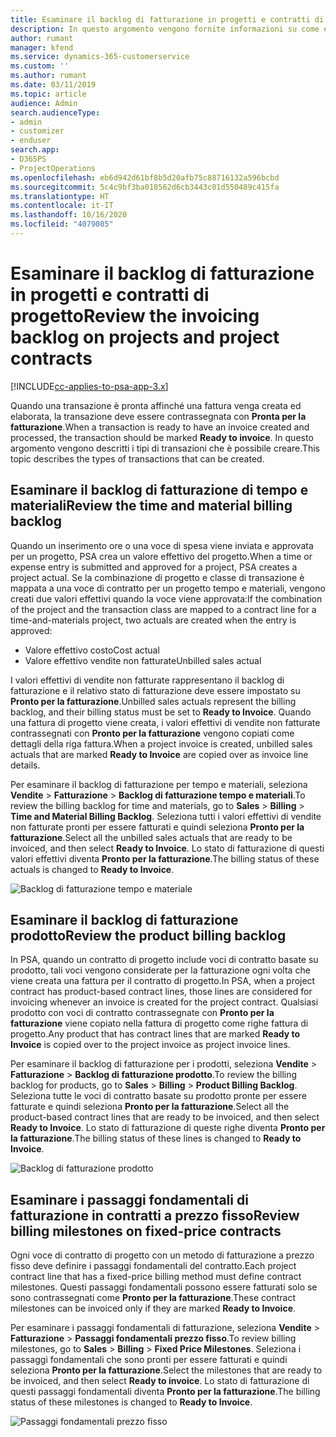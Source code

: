 ```yaml
---
title: Esaminare il backlog di fatturazione in progetti e contratti di progetto
description: In questo argomento vengono fornite informazioni su come esaminare backlog relativi a tempo, spese e prodotti e su come contrassegnarli come pronti per la fatturazione.
author: rumant
manager: kfend
ms.service: dynamics-365-customerservice
ms.custom: ''
ms.author: rumant
ms.date: 03/11/2019
ms.topic: article
audience: Admin
search.audienceType:
- admin
- customizer
- enduser
search.app:
- D365PS
- ProjectOperations
ms.openlocfilehash: eb6d942d61bf8b5d20afb75c88716132a596bcbd
ms.sourcegitcommit: 5c4c9bf3ba018562d6cb3443c01d550489c415fa
ms.translationtype: HT
ms.contentlocale: it-IT
ms.lasthandoff: 10/16/2020
ms.locfileid: "4079085"
---
```

# <a name="review-the-invoicing-backlog-on-projects-and-project-contracts"></a><span data-ttu-id="48046-103">Esaminare il backlog di fatturazione in progetti e contratti di progetto</span><span class="sxs-lookup"><span data-stu-id="48046-103">Review the invoicing backlog on projects and project contracts</span></span>

[!INCLUDE[cc-applies-to-psa-app-3.x](../includes/cc-applies-to-psa-app-3x.md)]

<span data-ttu-id="48046-104">Quando una transazione è pronta affinché una fattura venga creata ed elaborata, la transazione deve essere contrassegnata con **Pronta per la fatturazione**.</span><span class="sxs-lookup"><span data-stu-id="48046-104">When a transaction is ready to have an invoice created and processed, the transaction should be marked **Ready to invoice**.</span></span> <span data-ttu-id="48046-105">In questo argomento vengono descritti i tipi di transazioni che è possibile creare.</span><span class="sxs-lookup"><span data-stu-id="48046-105">This topic describes the types of transactions that can be created.</span></span>

## <a name="review-the-time-and-material-billing-backlog"></a><span data-ttu-id="48046-106">Esaminare il backlog di fatturazione di tempo e materiali</span><span class="sxs-lookup"><span data-stu-id="48046-106">Review the time and material billing backlog</span></span>

<span data-ttu-id="48046-107">Quando un inserimento ore o una voce di spesa viene inviata e approvata per un progetto, PSA crea un valore effettivo del progetto.</span><span class="sxs-lookup"><span data-stu-id="48046-107">When a time or expense entry is submitted and approved for a project, PSA creates a project actual.</span></span> <span data-ttu-id="48046-108">Se la combinazione di progetto e classe di transazione è mappata a una voce di contratto per un progetto tempo e materiali, vengono creati due valori effettivi quando la voce viene approvata:</span><span class="sxs-lookup"><span data-stu-id="48046-108">If the combination of the project and the transaction class are mapped to a contract line for a time-and-materials project, two actuals are created when the entry is approved:</span></span>

- <span data-ttu-id="48046-109">Valore effettivo costo</span><span class="sxs-lookup"><span data-stu-id="48046-109">Cost actual</span></span> 
- <span data-ttu-id="48046-110">Valore effettivo vendite non fatturate</span><span class="sxs-lookup"><span data-stu-id="48046-110">Unbilled sales actual</span></span>

<span data-ttu-id="48046-111">I valori effettivi di vendite non fatturate rappresentano il backlog di fatturazione e il relativo stato di fatturazione deve essere impostato su **Pronto per la fatturazione**.</span><span class="sxs-lookup"><span data-stu-id="48046-111">Unbilled sales actuals represent the billing backlog, and their billing status must be set to **Ready to Invoice**.</span></span> <span data-ttu-id="48046-112">Quando una fattura di progetto viene creata, i valori effettivi di vendite non fatturate contrassegnati con **Pronto per la fatturazione** vengono copiati come dettagli della riga fattura.</span><span class="sxs-lookup"><span data-stu-id="48046-112">When a project invoice is created, unbilled sales actuals that are marked **Ready to Invoice** are copied over as invoice line details.</span></span>

<span data-ttu-id="48046-113">Per esaminare il backlog di fatturazione per tempo e materiali, seleziona **Vendite** \> **Fatturazione** \> **Backlog di fatturazione tempo e materiali**.</span><span class="sxs-lookup"><span data-stu-id="48046-113">To review the billing backlog for time and materials, go to **Sales** \> **Billing** \> **Time and Material Billing Backlog**.</span></span> <span data-ttu-id="48046-114">Seleziona tutti i valori effettivi di vendite non fatturate pronti per essere fatturati e quindi seleziona **Pronto per la fatturazione**.</span><span class="sxs-lookup"><span data-stu-id="48046-114">Select all the unbilled sales actuals that are ready to be invoiced, and then select **Ready to Invoice**.</span></span> <span data-ttu-id="48046-115">Lo stato di fatturazione di questi valori effettivi diventa **Pronto per la fatturazione**.</span><span class="sxs-lookup"><span data-stu-id="48046-115">The billing status of these actuals is changed to **Ready to Invoice**.</span></span>

![Backlog di fatturazione tempo e materiale](media/TMBacklog.png)

## <a name="review-the-product-billing-backlog"></a><span data-ttu-id="48046-117">Esaminare il backlog di fatturazione prodotto</span><span class="sxs-lookup"><span data-stu-id="48046-117">Review the product billing backlog</span></span>

<span data-ttu-id="48046-118">In PSA, quando un contratto di progetto include voci di contratto basate su prodotto, tali voci vengono considerate per la fatturazione ogni volta che viene creata una fattura per il contratto di progetto.</span><span class="sxs-lookup"><span data-stu-id="48046-118">In PSA, when a project contract has product-based contract lines, those lines are considered for invoicing whenever an invoice is created for the project contract.</span></span> <span data-ttu-id="48046-119">Qualsiasi prodotto con voci di contratto contrassegnate con **Pronto per la fatturazione** viene copiato nella fattura di progetto come righe fattura di progetto.</span><span class="sxs-lookup"><span data-stu-id="48046-119">Any product that has contract lines that are marked **Ready to Invoice** is copied over to the project invoice as project invoice lines.</span></span>

<span data-ttu-id="48046-120">Per esaminare il backlog di fatturazione per i prodotti, seleziona **Vendite** \> **Fatturazione** \> **Backlog di fatturazione prodotto**.</span><span class="sxs-lookup"><span data-stu-id="48046-120">To review the billing backlog for products, go to **Sales** \> **Billing** \> **Product Billing Backlog**.</span></span> <span data-ttu-id="48046-121">Seleziona tutte le voci di contratto basate su prodotto pronte per essere fatturate e quindi seleziona **Pronto per la fatturazione**.</span><span class="sxs-lookup"><span data-stu-id="48046-121">Select all the product-based contract lines that are ready to be invoiced, and then select **Ready to Invoice**.</span></span> <span data-ttu-id="48046-122">Lo stato di fatturazione di queste righe diventa **Pronto per la fatturazione**.</span><span class="sxs-lookup"><span data-stu-id="48046-122">The billing status of these lines is changed to **Ready to Invoice**.</span></span>

![Backlog di fatturazione prodotto](media/ProductBacklog.png)

## <a name="review-billing-milestones-on-fixed-price-contracts"></a><span data-ttu-id="48046-124">Esaminare i passaggi fondamentali di fatturazione in contratti a prezzo fisso</span><span class="sxs-lookup"><span data-stu-id="48046-124">Review billing milestones on fixed-price contracts</span></span>

<span data-ttu-id="48046-125">Ogni voce di contratto di progetto con un metodo di fatturazione a prezzo fisso deve definire i passaggi fondamentali del contratto.</span><span class="sxs-lookup"><span data-stu-id="48046-125">Each project contract line that has a fixed-price billing method must define contract milestones.</span></span> <span data-ttu-id="48046-126">Questi passaggi fondamentali possono essere fatturati solo se sono contrassegnati come **Pronto per la fatturazione**.</span><span class="sxs-lookup"><span data-stu-id="48046-126">These contract milestones can be invoiced only if they are marked **Ready to Invoice**.</span></span> 

<span data-ttu-id="48046-127">Per esaminare i passaggi fondamentali di fatturazione, seleziona **Vendite** \> **Fatturazione** \> **Passaggi fondamentali prezzo fisso**.</span><span class="sxs-lookup"><span data-stu-id="48046-127">To review billing milestones, go to **Sales** \> **Billing** \> **Fixed Price Milestones**.</span></span> <span data-ttu-id="48046-128">Seleziona i passaggi fondamentali che sono pronti per essere fatturati e quindi seleziona **Pronto per la fatturazione**.</span><span class="sxs-lookup"><span data-stu-id="48046-128">Select the milestones that are ready to be invoiced, and then select **Ready to invoice**.</span></span> <span data-ttu-id="48046-129">Lo stato di fatturazione di questi passaggi fondamentali diventa **Pronto per la fatturazione**.</span><span class="sxs-lookup"><span data-stu-id="48046-129">The billing status of these milestones is changed to **Ready to Invoice**.</span></span>

![Passaggi fondamentali prezzo fisso](media/FPBacklog.png)
